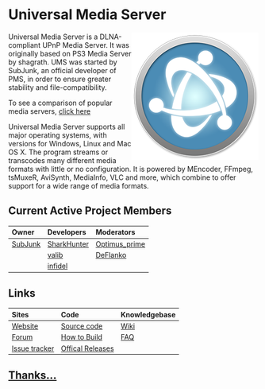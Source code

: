 # Universal Media Server 

[<img align="right" src="https://github.com/UniversalMediaServer/UniversalMediaServer/blob/master/src/main/resources/images/logo.png?raw=true" alt="Universal Media Server" width="256" height="auto"/>][1] Universal Media Server is a DLNA-compliant UPnP Media Server.
It was originally based on PS3 Media Server by shagrath.
UMS was started by SubJunk, an official developer of PMS, in order to ensure greater stability and file-compatibility.

To see a comparison of popular media servers, [click here][2]

Universal Media Server supports all major operating systems, with versions for Windows, Linux and Mac OS X.
The program streams or transcodes many different media formats with little or no configuration.
It is powered by MEncoder, FFmpeg, tsMuxeR, AviSynth, MediaInfo, VLC and more, which combine to offer support for a wide range of media formats.

## Current Active Project Members

Owner         | Developers        | Moderators
:---          |:---               | :---
[SubJunk][3]  | [SharkHunter][4]  | [Optimus_prime][7]
              | [valib][5]        | [DeFlanko][8] 
              | [infidel][6]      |

## Links

Sites               | Code                    | Knowledgebase
:---                | :---                    | :---
[Website][1]        | [Source code][10]       | [Wiki][14]
[Forum][9]          | [How to Build][15]      | [FAQ][13]
[Issue tracker][12] | [Offical Releases][11]  |

## [Thanks...][16]

  [1]: http://www.universalmediaserver.com
  [2]: https://github.com/UniversalMediaServer/UniversalMediaServer/wiki/Comparison-of-Media-Servers
  [3]: http://www.universalmediaserver.com/forum/memberlist.php?mode=viewprofile&u=2
  [4]: http://www.universalmediaserver.com/forum/memberlist.php?mode=viewprofile&u=62
  [5]: http://www.universalmediaserver.com/forum/memberlist.php?mode=viewprofile&u=683
  [6]: http://www.universalmediaserver.com/forum/memberlist.php?mode=viewprofile&u=171
  [7]: http://www.universalmediaserver.com/forum/memberlist.php?mode=viewprofile&u=61
  [8]: http://www.universalmediaserver.com/forum/memberlist.php?mode=viewprofile&u=134
  [9]: http://www.universalmediaserver.com/forum
  [10]: https://github.com/UniversalMediaServer/UniversalMediaServer
  [11]: http://sourceforge.net/projects/unimediaserver/files/Official%20Releases/
  [12]: https://github.com/UniversalMediaServer/UniversalMediaServer/issues?state=open
  [13]: https://github.com/UniversalMediaServer/UniversalMediaServer/wiki/FAQ
  [14]: https://github.com/UniversalMediaServer/UniversalMediaServer/wiki
  [15]: https://github.com/UniversalMediaServer/UniversalMediaServer/wiki/How-to-Build-UMS-(Advanced)
  [16]: https://github.com/UniversalMediaServer/UniversalMediaServer/wiki/Thanks

